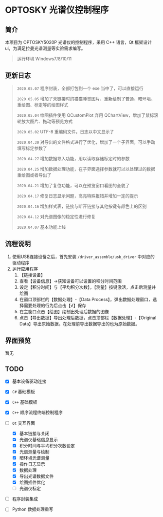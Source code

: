 # OPTOSKY 光谱仪控制程序

## 简介

本项目为 OPTOSKY5020P 光谱仪的控制程序，采用 C++ 语言，Qt 框架设计 ui，为满足拉曼光谱测量等实验需求编写。

> 运行环境 Windows7/8/10/11



## 更新日志

> `2020.05.07` 程序封装，全部打包到一个 exe 当中了，可以直接运行
>
> `2020.05.05` 增加了未链接时的猫猫睡觉图片，重新绘制了普通、暗环境、重绘图、标定等的绘图样式
>
> `2020.05.04` 绘图插件使用 QCustomPlot 弃用 QChartView，增加了鼠标滚轮放大图片、拖动等预览方式
>
> `2020.05.02` UTF-8 重编码文件，日志以中文显示了
>
> `2020.04.30` 对导出的文件格式进行了优化，增加了一个子界面，可以手动填写标定参数了
>
> `2020.04.27` 增加数据导入功能，用以读取存储标定时的参数
>
> `2020.04.25` 增加数据处理功能，在子界面选择参数就可以以处理过的数据重绘图或者导出了
>
> `2020.04.21` 增加了复位功能，可以在预览窗口看图的全貌了
>
> `2020.04.17` 修复日志显示问题，高亮特殊报错并增加一定的提示
>
> `2020.04.16` 增加样式表，链接与断开链接与其他按键有颜色上的区别
>
> `2020.04.12` 对光谱图像的稳定性进行修复
>
> `2020.04.07` 基本功能上线

## 流程说明

1. 使用USB连接设备之后，首先安装 `/driver_assemble/usb_driver` 中对应的驱动程序
2. 运行应用程序
   1. 【链接设备】
   2. 查看【设备信息】->获知设备可以设置的积分时间范围
   3. 设定【积分时间】与【平均积分次数】，【测量】按键激活，点击后测量并绘图
   4. 在窗口顶部栏的【数据处理】-【Data Process】，弹出数据处理窗口，选择需要处理的行为后点击【√】保存
   5. 在主窗口点击【绘图】绘制出处理后数据的图像
   6. 点击【导出数据】导出处理后数据，点击顶部栏【数据处理】-【Original Data】导出原始数据。在处理前导出数据导出的也为原始数据。



## 界面预览

暂无

## TODO

- [x] 基本设备驱动连接
- [x] `C#` 基础模板
- [x] `C++` 基础模板
- [x] `C++` 顺序流程终端控制程序
- [ ] `Qt` 交互界面
  - [x] 基本链接与关闭
  - [x] 光谱仪基础信息显示
  - [x] 积分时间与平均积分次数设定
  - [x] 光谱测量与绘制
  - [x] 暗环境光谱测量
  - [x] 操作日志显示
  - [x] 数据处理
  - [x] 导出光谱数据文件
  - [x] 绘图插件优化
  - [ ] 光谱仪标定
- [ ] 程序封装集成
- [ ] Python 数据处理重写



